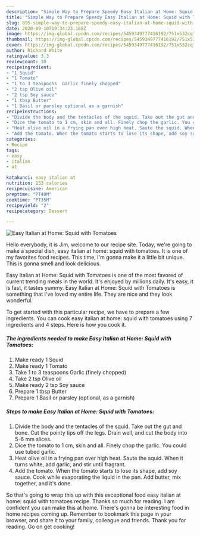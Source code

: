 ```yaml
---
description: "Simple Way to Prepare Speedy Easy Italian at Home: Squid with Tomatoes"
title: "Simple Way to Prepare Speedy Easy Italian at Home: Squid with Tomatoes"
slug: 895-simple-way-to-prepare-speedy-easy-italian-at-home-squid-with-tomatoes
date: 2020-09-10T19:34:23.168Z
image: https://img-global.cpcdn.com/recipes/5459349777416192/751x532cq70/easy-italian-at-home-squid-with-tomatoes-recipe-main-photo.jpg
thumbnail: https://img-global.cpcdn.com/recipes/5459349777416192/751x532cq70/easy-italian-at-home-squid-with-tomatoes-recipe-main-photo.jpg
cover: https://img-global.cpcdn.com/recipes/5459349777416192/751x532cq70/easy-italian-at-home-squid-with-tomatoes-recipe-main-photo.jpg
author: Richard White
ratingvalue: 3.3
reviewcount: 10
recipeingredient:
- "1 Squid"
- "1 Tomato"
- "1 to 3 teaspoons  Garlic finely chopped"
- "2 tsp Olive oil"
- "2 tsp Soy sauce"
- "1 tbsp Butter"
- "1 Basil or parsley optional as a garnish"
recipeinstructions:
- "Divide the body and the tentacles of the squid. Take out the gut and bone. Cut the pointy tips off the legs. Drain well, and cut the body into 5-6 mm slices."
- "Dice the tomato to 1 cm, skin and all. Finely chop the garlic. You could use tubed garlic."
- "Heat olive oil in a frying pan over high heat. Saute the squid. When it turns white, add garlic, and stir until fragrant."
- "Add the tomato. When the tomato starts to lose its shape, add soy sauce. Cook while evaporating the liquid in the pan. Add butter, mix together, and it&#39;s done."
categories:
- Recipe
tags:
- easy
- italian
- at

katakunci: easy italian at 
nutrition: 253 calories
recipecuisine: American
preptime: "PT40M"
cooktime: "PT35M"
recipeyield: "2"
recipecategory: Dessert

---
```



![Easy Italian at Home: Squid with Tomatoes](https://img-global.cpcdn.com/recipes/5459349777416192/751x532cq70/easy-italian-at-home-squid-with-tomatoes-recipe-main-photo.jpg)

Hello everybody, it is Jim, welcome to our recipe site. Today, we're going to make a special dish, easy italian at home: squid with tomatoes. It is one of my favorites food recipes. This time, I'm gonna make it a little bit unique. This is gonna smell and look delicious.



Easy Italian at Home: Squid with Tomatoes is one of the most favored of current trending meals in the world. It's enjoyed by millions daily. It's easy, it is fast, it tastes yummy. Easy Italian at Home: Squid with Tomatoes is something that I've loved my entire life. They are nice and they look wonderful.


To get started with this particular recipe, we have to prepare a few ingredients. You can cook easy italian at home: squid with tomatoes using 7 ingredients and 4 steps. Here is how you cook it.

<!--inarticleads1-->

##### The ingredients needed to make Easy Italian at Home: Squid with Tomatoes:

1. Make ready 1 Squid
1. Make ready 1 Tomato
1. Take 1 to 3 teaspoons  Garlic (finely chopped)
1. Take 2 tsp Olive oil
1. Make ready 2 tsp Soy sauce
1. Prepare 1 tbsp Butter
1. Prepare 1 Basil or parsley (optional, as a garnish)




<!--inarticleads2-->

##### Steps to make Easy Italian at Home: Squid with Tomatoes:

1. Divide the body and the tentacles of the squid. Take out the gut and bone. Cut the pointy tips off the legs. Drain well, and cut the body into 5-6 mm slices.
1. Dice the tomato to 1 cm, skin and all. Finely chop the garlic. You could use tubed garlic.
1. Heat olive oil in a frying pan over high heat. Saute the squid. When it turns white, add garlic, and stir until fragrant.
1. Add the tomato. When the tomato starts to lose its shape, add soy sauce. Cook while evaporating the liquid in the pan. Add butter, mix together, and it&#39;s done.




So that's going to wrap this up with this exceptional food easy italian at home: squid with tomatoes recipe. Thanks so much for reading. I am confident you can make this at home. There's gonna be interesting food in home recipes coming up. Remember to bookmark this page in your browser, and share it to your family, colleague and friends. Thank you for reading. Go on get cooking!
